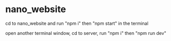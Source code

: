 # nano_website

cd to nano_website and run "npm i" then "npm start" in the terminal

open another terminal window, cd to server, run "npm i" then "npm run dev"
